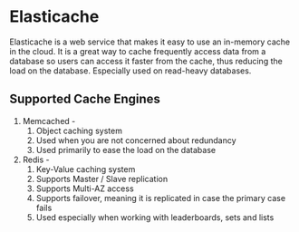 # Elasticache

Elasticache is a web service that makes it easy to use an in-memory cache in the cloud.
It is a great way to cache frequently access data from a database so users can access it faster from the cache,
thus reducing the load on the database. Especially used on read-heavy databases.

## Supported Cache Engines

1. Memcached -
   1. Object caching system
   2. Used when you are not concerned about redundancy
   3. Used primarily to ease the load on the database
2. Redis -
   1. Key-Value caching system
   2. Supports Master / Slave replication
   3. Supports Multi-AZ access
   4. Supports failover, meaning it is replicated in case the primary case fails
   5. Used especially when working with leaderboards, sets and lists
